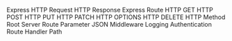 Express
HTTP Request
HTTP Response
Express Route
HTTP GET
HTTP POST
HTTP PUT
HTTP PATCH
HTTP OPTIONS
HTTP DELETE
HTTP Method
Root
Server
Route Parameter
JSON
Middleware
Logging
Authentication
Route Handler
Path
